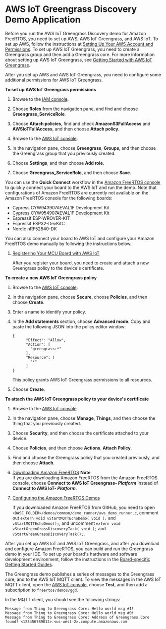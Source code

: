 # AWS IoT Greengrass Discovery Demo Application<a name="gg-demo"></a>

Before you run the AWS IoT Greengrass Discovery demo for Amazon FreeRTOS, you need to set up AWS, AWS IoT Greengrass, and AWS IoT\. To set up AWS, follow the instructions at [Setting Up Your AWS Account and Permissions](freertos-account-and-permissions.md)\. To set up AWS IoT Greengrass, you need to create a Greengrass group and then add a Greengrass core\. For more information about setting up AWS IoT Greengrass, see [Getting Started with AWS IoT Greengrass](http://docs.aws.amazon.com/greengrass/latest/developerguide/gg-gs.html)\. 

After you set up AWS and AWS IoT Greengrass, you need to configure some additional permissions for AWS IoT Greengrass\.

**To set up AWS IoT Greengrass permissions**

1. Browse to the [IAM console](https://console.aws.amazon.com/iam/home)\.

1. Choose **Roles** from the navigation pane, and find and choose **Greengrass\_ServiceRole**\.

1. Choose **Attach policies**, find and check **AmazonS3FullAccess** and **AWSIoTFullAccess**, and then choose **Attach policy**\.

1. Browse to the [AWS IoT console](https://console.aws.amazon.com/iotv2/)\.

1. In the navigation pane, choose **Greengrass**, **Groups**, and then choose the Greengrass group that you previously created\.

1. Choose **Settings**, and then choose **Add role**\.

1. Choose **Greengrass\_ServiceRole**, and then choose **Save**\.

You can use the **Quick Connect** workflow in the [Amazon FreeRTOS console](https://console.aws.amazon.com/freertos) to quickly connect your board to the AWS IoT and run the demo\. Note that configurations of Amazon FreeRTOS are currently not available on the Amazon FreeRTOS console for the following boards:
+ Cypress CYW943907AEVAL1F Development Kit
+ Cypress CYW954907AEVAL1F Development Kit
+ Espressif ESP\-WROVER\-KIT
+ Espressif ESP32\-DevKitC
+ Nordic nRF52840\-DK

You can also connect your board to AWS IoT and configure your Amazon FreeRTOS demo manually by following the instructions below\.

1. [Registering Your MCU Board with AWS IoT](get-started-freertos-thing.md)

   After you register your board, you need to create and attach a new Greengrass policy to the device's certificate\.

**To create a new AWS IoT Greengrass policy**

   1. Browse to the [AWS IoT console](https://console.aws.amazon.com/iotv2/)\.

   1. In the navigation pane, choose **Secure**, choose **Policies**, and then choose **Create**\.

   1. Enter a name to identify your policy\.

   1. In the **Add statements** section, choose **Advanced mode**\. Copy and paste the following JSON into the policy editor window:

      ```
      {
            "Effect": "Allow",
            "Action": [
              "greengrass:*"
            ],
            "Resource": [
              "*"
            ]
      }
      ```

      This policy grants AWS IoT Greengrass permissions to all resources\.

   1. Choose **Create**\.

**To attach the AWS IoT Greengrass policy to your device's certificate**

   1. Browse to the [AWS IoT console](https://console.aws.amazon.com/iotv2/)\.

   1. In the navigation pane, choose **Manage**, **Things**, and then choose the thing that you previously created\.

   1. Choose **Security**, and then choose the certificate attached to your device\.

   1. Choose **Policies**, and then choose **Actions**, **Attach Policy**\.

   1. Find and choose the Greengrass policy that you created previously, and then choose **Attach**\.

1. [Downloading Amazon FreeRTOS](freertos-download.md)
**Note**  
If you are downloading Amazon FreeRTOS from the Amazon FreeRTOS console, choose **Connect to AWS IoT Greengrass\- *Platform*** instead of **Connect to AWS IoT\- *Platform***\.

1. [Configuring the Amazon FreeRTOS Demos](freertos-configure.md)

   If you downloaded Amazon FreeRTOS from GitHub, you need to open `<BASE_FOLDER>/demos/common/demo_runner/aws_demo_runner.c`, comment out `extern void vStartMQTTEchoDemo( void );` and `vStartMQTTEchoDemo();`, and uncomment `extern void vStartGreenGrassDiscoveryTask( void );` and `vStartGreenGrassDiscoveryTask();`\.

After you set up AWS IoT and AWS IoT Greengrass, and after you download and configure Amazon FreeRTOS, you can build and run the Greengrass demo in your IDE\. To set up your board's hardware and software development environment, follow the instructions in the [Board\-specific Getting Started Guides](freertos-getting-started.md#getting-started-guides)\.

The Greengrass demo publishes a series of messages to the Greengrass core, and to the AWS IoT MQTT client\. To view the messages in the AWS IoT MQTT client, open the [AWS IoT console](https://console.aws.amazon.com/iotv2/), choose **Test**, and then add a subscription to `freertos/demos/ggd`\.

In the MQTT client, you should see the following strings:

```
Message from Thing to Greengrass Core: Hello world msg #1!
Message from Thing to Greengrass Core: Hello world msg #0!
Message from Thing to Greengrass Core: Address of Greengrass Core found! <123456789012>.<us-west-2>.compute.amazonaws.com
```